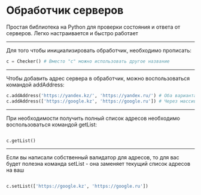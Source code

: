 # Обработчик серверов
Простая библиотека на Python для проверки состояния и ответа от серверов. Легко настраивается и быстро работает 

____

Для того чтобы инициализировать обработчик, необходимо прописать:

```Python
c = Checker() # Вместо "c" можно использовать другое название
```

____

Чтобы добавить адрес сервера в обработчик, можно воспользоваться командой addAddress:

```Python
c.addAddress('https://yandex.kz/', 'https://yandex.ru/') # Оба варианта будут работать
c.addAddress(['https://google.kz', 'https://google.ru']) # Через массив тоже обрабатывает

```

____

При необходимости получить полный список адресов необходимо воспользоваться командой getList:

```Python

c.getList()

```

____

Если вы написали собственный валидатор для адресов, то для вас будет полезна команда setList - она заменяет текущий список адресов на ваш

```Python

c.setList(['https://google.kz', 'https://google.ru'])

```
